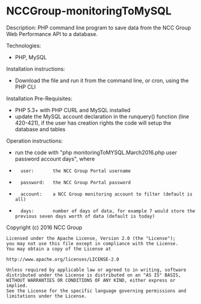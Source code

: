 NCCGroup-monitoringToMySQL
==========================

Description:
PHP command line program to save data from the NCC Group Web Performance API to a database.

Technologies:
- PHP, MySQL

Installation instructions:
- Download the file and run it from the command line, or cron, using the PHP CLI

Installation Pre-Requisites:
- PHP 5.3+ with PHP CURL and MySQL installed
- update the MySQL account declaration in the runquery() function (line 420-421), if the user has creation rights the code will setup the database and tables 

Operation instructions:
- run the code with "php monitoringToMYSQL.March2016.php user password account days", where 
- 		user: 		the NCC Group Portal username
- 		password: 	the NCC Group Portal password
- 		account: 	a NCC Group monitoring account to filter (default is all)
- 		days: 		number of days of data, for example 7 would store the previous seven days worth of data (default is today)

Copyright (c) 2016 NCC Group

    Licensed under the Apache License, Version 2.0 (the "License");
	you may not use this file except in compliance with the License.
	You may obtain a copy of the License at

    http://www.apache.org/licenses/LICENSE-2.0

	Unless required by applicable law or agreed to in writing, software
	distributed under the License is distributed on an "AS IS" BASIS,
	WITHOUT WARRANTIES OR CONDITIONS OF ANY KIND, either express or implied.
	See the License for the specific language governing permissions and
	limitations under the License.